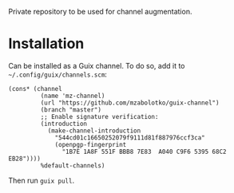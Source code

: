 Private repository to be used for channel augmentation.

# Installation
Can be installed as a Guix channel. To do so, add it to `~/.config/guix/channels.scm`:
```
(cons* (channel
         (name 'mz-channel)
		 (url "https://github.com/mzabolotko/guix-channel")
		 (branch "master")
		 ;; Enable signature verification:
		 (introduction
		   (make-channel-introduction
		     "544cd01c16650252079f9111d81f887976ccf3ca"
			 (openpgp-fingerprint
			   "1B7E 1A8F 551F BBB8 7E83  A040 C9F6 5395 68C2 EB28"))))
	     %default-channels)
```
Then run `guix pull`.
